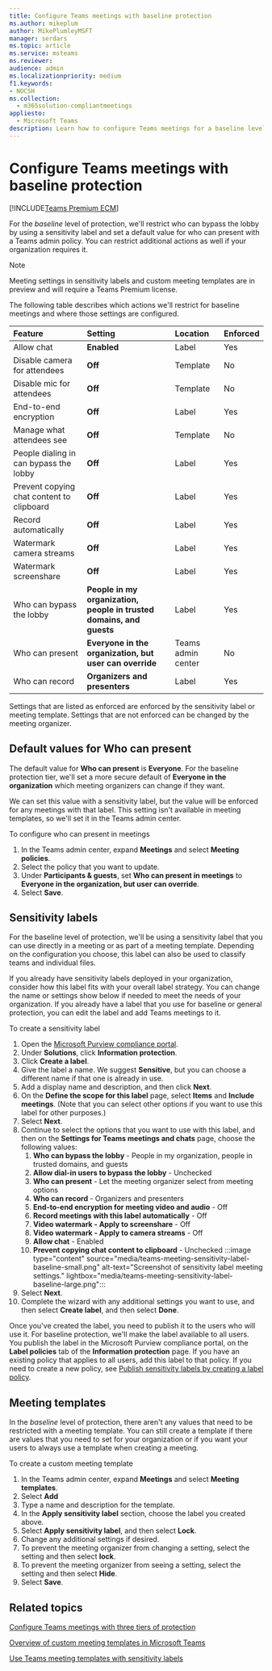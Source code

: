 ```yaml
---
title: Configure Teams meetings with baseline protection
ms.author: mikeplum
author: MikePlumleyMSFT
manager: serdars
ms.topic: article
ms.service: msteams
ms.reviewer: 
audience: admin
ms.localizationpriority: medium
f1.keywords:
- NOCSH
ms.collection: 
  - m365solution-compliantmeetings
appliesto: 
  - Microsoft Teams
description: Learn how to configure Teams meetings for a baseline level of protection by using templates and sensitivity labels.
---
```


# Configure Teams meetings with baseline protection

[!INCLUDE[Teams Premium ECM](includes/teams-premium-ecm.md)]

For the *baseline* level of protection, we'll restrict who can bypass the lobby by using a sensitivity label and set a default value for who can present with a Teams admin policy. You can restrict additional actions as well if your organization requires it.

> [!Note]
> Meeting settings in sensitivity labels and custom meeting templates are in preview and will require a Teams Premium license.

The following table describes which actions we'll restrict for baseline meetings and where those settings are configured.

|Feature|Setting|Location|Enforced|
|:------|:------|:-------|:-------|
|Allow chat|**Enabled**|Label|Yes|
|Disable camera for attendees|**Off**|Template|No|
|Disable mic for attendees|**Off**|Template|No|
|End-to-end encryption|**Off**|Label|Yes|
|Manage what attendees see|**Off**|Template|No|
|People dialing in can bypass the lobby|**Off**|Label|Yes|
|Prevent copying chat content to clipboard|**Off**|Label|Yes|
|Record automatically|**Off**|Label|Yes|
|Watermark camera streams|**Off**|Label|Yes|
|Watermark screenshare|**Off**|Label|Yes|
|Who can bypass the lobby|**People in my organization, people in trusted domains, and guests**|Label|Yes|
|Who can present|**Everyone in the organization, but user can override**|Teams admin center|No|
|Who can record|**Organizers and presenters**|Label|Yes|

Settings that are listed as enforced are enforced by the sensitivity label or meeting template. Settings that are not enforced can be changed by the meeting organizer.

## Default values for **Who can present**

The default value for **Who can present** is **Everyone**. For the baseline protection tier, we'll set a more secure default of **Everyone in the organization** which meeting organizers can change if they want.

We can set this value with a sensitivity label, but the value will be enforced for any meetings with that label. This setting isn't available in meeting templates, so we'll set it in the Teams admin center.

To configure who can present in meetings
1. In the Teams admin center, expand **Meetings** and select **Meeting policies**.
1. Select the policy that you want to update.
1. Under **Participants & guests**, set **Who can present in meetings** to **Everyone in the organization, but user can override**.
1. Select **Save**.

## Sensitivity labels

For the baseline level of protection, we'll be using a sensitivity label that you can use directly in a meeting or as part of a meeting template. Depending on the configuration you choose, this label can also be used to classify teams and individual files.

If you already have sensitivity labels deployed in your organization, consider how this label fits with your overall label strategy. You can change the name or settings show below if needed to meet the needs of your organization. If you already have a label that you use for baseline or general protection, you can edit the label and add Teams meetings to it.

To create a sensitivity label
1. Open the [Microsoft Purview compliance portal](https://compliance.microsoft.com).
1. Under **Solutions**, click **Information protection**.
1. Click **Create a label**.
1. Give the label a name. We suggest **Sensitive**, but you can choose a different name if that one is already in use.
1. Add a display name and description, and then click **Next**.
1. On the **Define the scope for this label** page, select **Items** and **Include meetings**. (Note that you can select other options if you want to use this label for other purposes.)
1. Select **Next**.
1. Continue to select the options that you want to use with this label, and then on the **Settings for Teams meetings and chats** page, choose the following values:
    1. **Who can bypass the lobby** - People in my organization, people in trusted domains, and guests
    1. **Allow dial-in users to bypass the lobby** - Unchecked
    1. **Who can present** - Let the meeting organizer select from meeting options
    1. **Who can record** - Organizers and presenters
    1. **End-to-end encryption for meeting video and audio** - Off
    1. **Record meetings with this label automatically** - Off
    1. **Video watermark - Apply to screenshare** - Off
    1. **Video watermark - Apply to camera streams** - Off
    1. **Allow chat** - Enabled
    1. **Prevent copying chat content to clipboard** - Unchecked
    :::image type="content" source="media/teams-meeting-sensitivity-label-baseline-small.png" alt-text="Screenshot of sensitivity label meeting settings." lightbox="media/teams-meeting-sensitivity-label-baseline-large.png":::    
1. Select **Next**.
1. Complete the wizard with any additional settings you want to use, and then select **Create label**, and then select **Done**.

Once you've created the label, you need to publish it to the users who will use it. For baseline protection, we'll make the label available to all users. You publish the label in the Microsoft Purview compliance portal, on the **Label policies** tab of the **Information protection** page. If you have an existing policy that applies to all users, add this label to that policy. If you need to create a new policy, see [Publish sensitivity labels by creating a label policy](../compliance/create-sensitivity-labels.md#publish-sensitivity-labels-by-creating-a-label-policy).

## Meeting templates

In the *baseline* level of protection, there aren't any values that need to be restricted with a meeting template. You can still create a template if there are values that you need to set for your organization or if you want your users to always use a template when creating a meeting.

To create a custom meeting template

1. In the Teams admin center, expand **Meetings** and select **Meeting templates**.
1. Select **Add**
1. Type a name and description for the template.
1. In the **Apply sensitivity label** section, choose the label you created above.
1. Select **Apply sensitivity label**, and then select **Lock**.
1. Change any additional settings if desired.
1. To prevent the meeting organizer from changing a setting, select the setting and then select **lock**.
1. To prevent the meeting organizer from seeing a setting, select the setting and then select **Hide**.
1. Select **Save**.

## Related topics

[Configure Teams meetings with three tiers of protection](configure-meetings-three-tiers-protection.md)

[Overview of custom meeting templates in Microsoft Teams](custom-meeting-templates-overview.md)

[Use Teams meeting templates with sensitivity labels](meeting-templates-with-sensitivity-labels.md)

